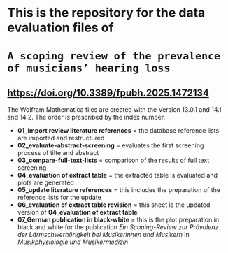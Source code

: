 # This is the repository for the data evaluation files of <br><br> `A scoping review of the prevalence of musicians’ hearing loss`
## https://doi.org/10.3389/fpubh.2025.1472134

The Wolfram Mathematica files are created with the Version 13.0.1 and 14.1 and 14.2.
The order is prescribed by the index number.

+ __01_import review literature references__ = the database reference lists are imported and restructured
+ __02_evaluate-abstract-screening__ = evaluates the first screening process of tilte and abstract
+ __03_compare-full-text-lists__ = comparison of the results of full text screening
+ __04_evaluation of extract table__ = the extracted table is evaluated and plots are generated
+ __05_update literature references__ = this includes the preparation of the reference lists for the update
+ __06_evaluation of extract table revision__ = this sheet is the updated version of __04_evaluation of extract table__
+ __07_German publication in black-white__ = this is the plot preparation in black and white for the publication *Ein Scoping-Review zur Prävalenz der Lärmschwerhörigkeit bei Musikerinnen und Musikern*  in *Musikphysiologie und Musikermedizin*
